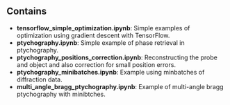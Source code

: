 ## Contains ##

* **tensorflow_simple_optimization.ipynb**: Simple examples of optimization using gradient descent with TensorFlow.
* **ptychography.ipynb**: Simple example of phase retrieval in ptychography.
* **ptychography_positions_correction.ipynb**: Reconstructing the probe and object and also correction for small position errors.
* **ptychography_minibatches.ipynb**: Example using minbatches of diffraction data.
* **multi_angle_bragg_ptychography.ipynb**: Example of multi-angle bragg ptychography with minibtches.
